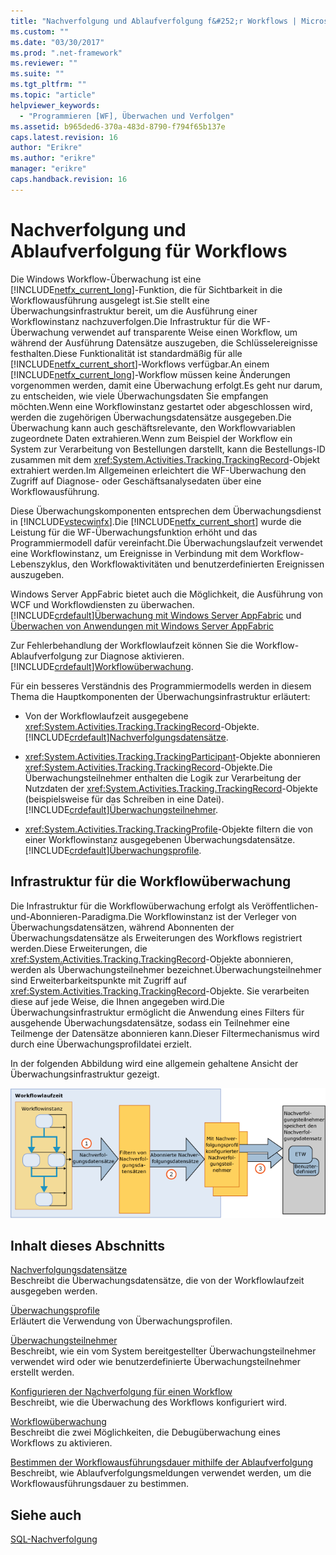 ```yaml
---
title: "Nachverfolgung und Ablaufverfolgung f&#252;r Workflows | Microsoft Docs"
ms.custom: ""
ms.date: "03/30/2017"
ms.prod: ".net-framework"
ms.reviewer: ""
ms.suite: ""
ms.tgt_pltfrm: ""
ms.topic: "article"
helpviewer_keywords: 
  - "Programmieren [WF], Überwachen und Verfolgen"
ms.assetid: b965ded6-370a-483d-8790-f794f65b137e
caps.latest.revision: 16
author: "Erikre"
ms.author: "erikre"
manager: "erikre"
caps.handback.revision: 16
---
```

# Nachverfolgung und Ablaufverfolgung f&#252;r Workflows
Die Windows Workflow\-Überwachung ist eine [!INCLUDE[netfx_current_long](../../../includes/netfx-current-long-md.md)]\-Funktion, die für Sichtbarkeit in die Workflowausführung ausgelegt ist.Sie stellt eine Überwachungsinfrastruktur bereit, um die Ausführung einer Workflowinstanz nachzuverfolgen.Die Infrastruktur für die WF\-Überwachung verwendet auf transparente Weise einen Workflow, um während der Ausführung Datensätze auszugeben, die Schlüsselereignisse festhalten.Diese Funktionalität ist standardmäßig für alle [!INCLUDE[netfx_current_short](../../../includes/netfx-current-short-md.md)]\-Workflows verfügbar.An einem [!INCLUDE[netfx_current_long](../../../includes/netfx-current-long-md.md)]\-Workflow müssen keine Änderungen vorgenommen werden, damit eine Überwachung erfolgt.Es geht nur darum, zu entscheiden, wie viele Überwachungsdaten Sie empfangen möchten.Wenn eine Workflowinstanz gestartet oder abgeschlossen wird, werden die zugehörigen Überwachungsdatensätze ausgegeben.Die Überwachung kann auch geschäftsrelevante, den Workflowvariablen zugeordnete Daten extrahieren.Wenn zum Beispiel der Workflow ein System zur Verarbeitung von Bestellungen darstellt, kann die Bestellungs\-ID zusammen mit dem <xref:System.Activities.Tracking.TrackingRecord>\-Objekt extrahiert werden.Im Allgemeinen erleichtert die WF\-Überwachung den Zugriff auf Diagnose\- oder Geschäftsanalysedaten über eine Workflowausführung.  
  
 Diese Überwachungskomponenten entsprechen dem Überwachungsdienst in [!INCLUDE[vstecwinfx](../../../includes/vstecwinfx-md.md)].Die [!INCLUDE[netfx_current_short](../../../includes/netfx-current-short-md.md)] wurde die Leistung für die WF\-Überwachungsfunktion erhöht und das Programmiermodell dafür vereinfacht.Die Überwachungslaufzeit verwendet eine Workflowinstanz, um Ereignisse in Verbindung mit dem Workflow\-Lebenszyklus, den Workflowaktivitäten und benutzerdefinierten Ereignissen auszugeben.  
  
 Windows Server AppFabric bietet auch die Möglichkeit, die Ausführung von WCF und Workflowdiensten zu überwachen.[!INCLUDE[crdefault](../../../includes/crdefault-md.md)][Überwachung mit Windows Server AppFabric](http://go.microsoft.com/fwlink/?LinkId=201273) und [Überwachen von Anwendungen mit Windows Server AppFabric](http://go.microsoft.com/fwlink/?LinkId=201287)  
  
 Zur Fehlerbehandlung der Workflowlaufzeit können Sie die Workflow\-Ablaufverfolgung zur Diagnose aktivieren.[!INCLUDE[crdefault](../../../includes/crdefault-md.md)][Workflowüberwachung](../../../docs/framework/windows-workflow-foundation//workflow-tracing.md).  
  
 Für ein besseres Verständnis des Programmiermodells werden in diesem Thema die Hauptkomponenten der Überwachungsinfrastruktur erläutert:  
  
-   Von der Workflowlaufzeit ausgegebene <xref:System.Activities.Tracking.TrackingRecord>\-Objekte.[!INCLUDE[crdefault](../../../includes/crdefault-md.md)][Nachverfolgungsdatensätze](../../../docs/framework/windows-workflow-foundation//tracking-records.md).  
  
-   <xref:System.Activities.Tracking.TrackingParticipant>\-Objekte abonnieren <xref:System.Activities.Tracking.TrackingRecord>\-Objekte.Die Überwachungsteilnehmer enthalten die Logik zur Verarbeitung der Nutzdaten der <xref:System.Activities.Tracking.TrackingRecord>\-Objekte \(beispielsweise für das Schreiben in eine Datei\).[!INCLUDE[crdefault](../../../includes/crdefault-md.md)][Überwachungsteilnehmer](../../../docs/framework/windows-workflow-foundation//tracking-participants.md).  
  
-   <xref:System.Activities.Tracking.TrackingProfile>\-Objekte filtern die von einer Workflowinstanz ausgegebenen Überwachungsdatensätze.[!INCLUDE[crdefault](../../../includes/crdefault-md.md)][Überwachungsprofile](../../../docs/framework/windows-workflow-foundation//tracking-profiles.md).  
  
## Infrastruktur für die Workflowüberwachung  
 Die Infrastruktur für die Workflowüberwachung erfolgt als Veröffentlichen\-und\-Abonnieren\-Paradigma.Die Workflowinstanz ist der Verleger von Überwachungsdatensätzen, während Abonnenten der Überwachungsdatensätze als Erweiterungen des Workflows registriert werden.Diese Erweiterungen, die <xref:System.Activities.Tracking.TrackingRecord>\-Objekte abonnieren, werden als Überwachungsteilnehmer bezeichnet.Überwachungsteilnehmer sind Erweiterbarkeitspunkte mit Zugriff auf <xref:System.Activities.Tracking.TrackingRecord>\-Objekte. Sie verarbeiten diese auf jede Weise, die Ihnen angegeben wird.Die Überwachungsinfrastruktur ermöglicht die Anwendung eines Filters für ausgehende Überwachungsdatensätze, sodass ein Teilnehmer eine Teilmenge der Datensätze abonnieren kann.Dieser Filtermechanismus wird durch eine Überwachungsprofildatei erzielt.  
  
 In der folgenden Abbildung wird eine allgemein gehaltene Ansicht der Überwachungsinfrastruktur gezeigt.  
  
 ![Infrastruktur für Workflowüberwachung](../../../docs/framework/windows-workflow-foundation//media/wv.gif "WV")  
  
## Inhalt dieses Abschnitts  
 [Nachverfolgungsdatensätze](../../../docs/framework/windows-workflow-foundation//tracking-records.md)  
 Beschreibt die Überwachungsdatensätze, die von der Workflowlaufzeit ausgegeben werden.  
  
 [Überwachungsprofile](../../../docs/framework/windows-workflow-foundation//tracking-profiles.md)  
 Erläutert die Verwendung von Überwachungsprofilen.  
  
 [Überwachungsteilnehmer](../../../docs/framework/windows-workflow-foundation//tracking-participants.md)  
 Beschreibt, wie ein vom System bereitgestellter Überwachungsteilnehmer verwendet wird oder wie benutzerdefinierte Überwachungsteilnehmer erstellt werden.  
  
 [Konfigurieren der Nachverfolgung für einen Workflow](../../../docs/framework/windows-workflow-foundation//configuring-tracking-for-a-workflow.md)  
 Beschreibt, wie die Überwachung des Workflows konfiguriert wird.  
  
 [Workflowüberwachung](../../../docs/framework/windows-workflow-foundation//workflow-tracing.md)  
 Beschreibt die zwei Möglichkeiten, die Debugüberwachung eines Workflows zu aktivieren.  
  
 [Bestimmen der Workflowausführungsdauer mithilfe der Ablaufverfolgung](../../../docs/framework/windows-workflow-foundation//determining-workflow-execution-duration-using-tracing.md)  
 Beschreibt, wie Ablaufverfolgungsmeldungen verwendet werden, um die Workflowausführungsdauer zu bestimmen.  
  
## Siehe auch  
 [SQL\-Nachverfolgung](../../../docs/framework/windows-workflow-foundation/samples/sql-tracking.md)